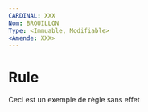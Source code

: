 ```yaml
---
CARDINAL: XXX
Nom: BROUILLON
Type: <Immuable, Modifiable>
<Amende: XXX>
---
```


# Rule

Ceci est un exemple de règle sans effet
